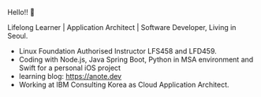 Hello!! 👋

Lifelong Learner | Application Architect | Software Developer, Living in Seoul.

* Linux Foundation Authorised Instructor LFS458 and LFD459.
* Coding with Node.js, Java Spring Boot, Python in MSA environment and Swift for a personal iOS project 
* learning blog: https://anote.dev
* Working at IBM Consulting Korea as Cloud Application Architect.
